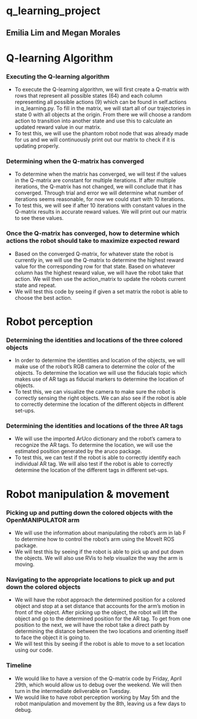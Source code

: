 # q_learning_project

## Emilia Lim and Megan Morales

# Q-learning Algorithm
### Executing the Q-learning algorithm
- To execute the Q-learning algorithm, we will first create a Q-matrix with rows that represent all possible states (64) and each column representing all possible actions (9) which can be found in self.actions in q_learning.py. To fill in the matrix, we will start all of our trajectories in state 0 with all objects at the origin. From there we will choose a random action to transition into another state and use this to calculate an updated reward value in our matrix. 
- To test this, we will use the phantom robot node that was already made for us and we will continuously print out our matrix to check if it is updating properly.

### Determining when the Q-matrix has converged
- To determine when the matrix has converged, we will test if the values in the Q-matrix are constant for multiple iterations. If after multiple iterations, the Q-matrix has not changed, we will conclude that it has converged. Through trial and error we will determine what number of iterations seems reasonable, for now we could start with 10 iterations. 
- To test this, we will see if after 10 iterations with constant values in the Q-matrix results in accurate reward values. We will print out our matrix to see these values.

### Once the Q-matrix has converged, how to determine which actions the robot should take to maximize expected reward
- Based on the converged Q-matrix, for whatever state the robot is currently in, we will use the Q-matrix to determine the highest reward value for the corresponding row for that state. Based on whatever column has the highest reward value, we will have the robot take that action. We will then use the action_matrix to update the robots current state and repeat. 
- We will test this code by seeing if given a set matrix the robot is able to choose the best action.  

# Robot perception
### Determining the identities and locations of the three colored objects
- In order to determine the identities and location of the objects, we will make use of the robot’s RGB camera to determine the color of the objects. To determine the location we will use the fiducials topic which makes use of AR tags as fiducial markers to determine the location of objects.
- To test this, we can visualize the camera to make sure the robot is correctly sensing the right objects. We can also see if the robot is able to correctly determine the location of the different objects in different set-ups. 

### Determining the identities and locations of the three AR tags
- We will use the imported ArUco dictionary and the robot’s camera to recognize the AR tags. To determine the location, we will use the estimated position generated by the aruco package. 
- To test this, we can test if the robot is able to correctly identify each individual AR tag. We will also test if the robot is able to correctly determine the location of the different tags in different set-ups. 

# Robot manipulation & movement
### Picking up and putting down the colored objects with the OpenMANIPULATOR arm
- We will use the information about manipulating the robot’s arm in lab F to determine how to control the robot’s arm using the MoveIt ROS package.
- We will test this by seeing if the robot is able to pick up and put down the objects. We will also use RVis to help visualize the way the arm is moving. 

### Navigating to the appropriate locations to pick up and put down the colored objects
- We will have the robot approach the determined position for a colored object and stop at a set distance that accounts for the arm’s motion in front of the object. After picking up the object, the robot will lift the object and go to the determined position for the AR tag. To get from one position to the next, we will have the robot take a direct path by determining the distance between the two locations and orienting itself to face the object it is going to. 
- We will test this by seeing if the robot is able to move to a set location using our code. 


### Timeline
- We would like to have a version of the Q-matrix code by Friday, April 29th, which would allow us to debug over the weekend. We will then turn in the intermediate deliverable on Tuesday.
- We would like to have robot perception working by May 5th and the robot manipulation and movement by the 8th, leaving us a few days to debug.

